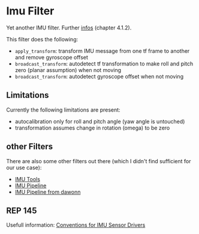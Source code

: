 # Imu Filter
Yet another IMU filter. Further [infos](https://mediatum.ub.tum.de/node?id=1452203) (chapter 4.1.2).

This filter does the following:
* `apply_transform`: transform IMU message from one tf frame to another and remove gyroscope offset
* `broadcast_transform`: autodetect tf transformation to make roll and pitch zero (planar assumption) when not moving
* `broadcast_transform`: autodetect gyroscope offset when not moving

## Limitations
Currently the following limitations are present:
* autocalibration only for roll and pitch angle (yaw angle is untouched)
* transformation assumes change in rotation (omega) to be zero



## other Filters
There are also some other filters out there (which I didn't find sufficient for our use case):
* [IMU Tools](https://wiki.ros.org/imu_tools)
* [IMU Pipeline](https://wiki.ros.org/imu_pipeline)
* [IMU Pipeline from dawonn](https://github.com/dawonn/imu_pipeline)

## REP 145
Usefull information: [Conventions for IMU Sensor Drivers](https://github.com/paulbovbel/rep/blob/master/rep-0145.rst)
